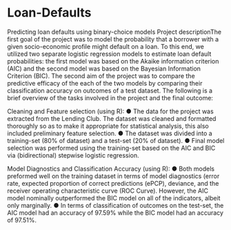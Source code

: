 # Loan-Defaults

Predicting loan defaults using binary-choice models
	Project descriptionThe first goal of the project was to model the probability that a borrower with a given socio-economic profile might default on a loan. To this end, we utilized two separate logistic regression models to estimate loan default probabilities: the first model was based on the Akaike information criterion (AIC) and the second model was based on the Bayesian Information Criterion (BIC). The second aim of the project was to compare the predictive efficacy of the each of the two models by comparing their classification accuracy on outcomes of a test dataset. The following is a brief overview of the tasks involved in the project and the final outcome:

Cleaning and Feature selection (using R):
	● The data for the project was extracted from the Lending Club. The dataset was cleaned and formatted thoroughly so as to make it appropriate for statistical analysis, this also included preliminary feature selection.
	● The dataset was divided into a training-set (80% of dataset) and a test-set (20% of dataset). 
	● Final model selection was performed using the training-set based on the AIC and BIC via (bidirectional) stepwise logistic regression. 

Model Diagnostics and Classification Accuracy (using R):
	● Both models preformed well on the training dataset in terms of model diagnostics (error rate, expected proportion of correct predictions (ePCP), deviance, and the receiver operating characteristic curve (ROC Curve). However, the AIC model nominally outperformed the BIC model on all of the indicators, albeit only marginally.
	● In terms of classification of outcomes on the test-set, the AIC model had an accuracy of 97.59% while the BIC model had an accuracy of 97.51%.
